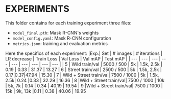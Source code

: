# EXPERIMENTS 
This folder contains for each training experiment three files: 
- ```model_final.pth```: Mask R-CNN's weights
- ```model_config.yaml```: Mask R-CNN configuration 
- ```metrics.json```: training and evaluation metrics

Here the specifics of each experiment: 
|Exp.| Set | # images | # iterations | LR decrease | Train Loss | Val Loss | Val mAP | Test mAP |
| --- | --- | --- | --- | --- | --- | --- | --- | --- |
| 5 | Wild train/val | 5000 / 500 | 5k | 1.5k, 2.5k | 0.19 | 0.33 | 31.37 | 13.27
| 6 | Street train/val | 2500 / 500 | 5k | 1.5k, 2.5k | 0.17|0.37|47.94 | 15.30 
| 7 | Wild + Street train/val| 7500 / 1000 | 5k | 1.5k, 2.5k| 0.24 |0.33 | 32.29 | 16.36
| 8 |Wild + Street train/val| 7500 / 1000 | 10k | 5k, 7k | 0.14	| 0.34 | 40.19 | 19.54
| 9 |Wild + Street train/val| 7500 / 1000 | 15k | 9k, 13k |0.11	| 0.38 | 40.06 | 19.95
